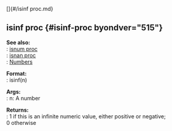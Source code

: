 []{#/isinf proc.md}    
## isinf proc {#isinf-proc byondver="515"}    
**See also:**    
:   [isnum proc](/proc/isnum)    
:   [isnan proc](/proc/isnan)    
:   [Numbers](/%7Bnotes%7D/numbers)    
<!-- -->    
**Format:**    
:   isinf(n)    
<!-- -->    
**Args:**    
:   n: A number    
<!-- -->    
**Returns:**    
:   1 if this is an infinite numeric value, either positive or negative;    
    0 otherwise  